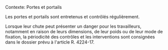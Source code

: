 Contexte: Portes et portails

Les portes et portails sont entretenus et contrôlés régulièrement.

Lorsque leur chute peut présenter un danger pour les travailleurs, notamment en raison de leurs dimensions, de leur poids ou de leur mode de fixation, la périodicité des contrôles et les interventions sont consignées dans le dossier prévu à l'article R. 4224-17.